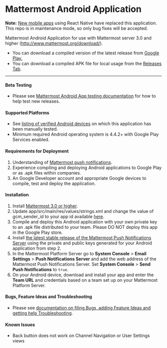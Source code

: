 # Mattermost Android Application 

**Note:**
[New mobile apps](https://github.com/mattermost/mattermost-mobile) using React Native have replaced this application. This repo is in maintenance mode, so only bug fixes will be accepted. 

Mattermost Android Application for use with Mattermost server 3.0 and higher (http://www.mattermost.org/download/).

- You can download a compiled version of the latest release from [Google Play.](https://about.mattermost.com/downloads/) 
- You can download a compiled APK file for local usage from the [Releases Tab](https://github.com/mattermost/android/releases). 

---

#### Beta Testing

- Please see [Mattermost Android App testing documentation](https://github.com/mattermost/android/blob/master/TESTING.md) for how to help test new releases.

#### Supported Platforms 

- See [listing of verified Android devices](DEVICES.md) on which this application has been manually tested.
- Minimum required Android operating system is 4.4.2+ with Google Play Services enabled.

#### Requirements for Deployment 

1. Understanding of [Mattermost push notifications](http://docs.mattermost.com/administration/config-settings.html#push-notification-settings). 
2. Experience compiling and deploying Android applications to Google Play or as .apk files within companies.
3. An Google Developer account and appropriate Google devices to compile, test and deploy the application.

#### Installation 

1. Install [Mattermost 3.0 or higher](http://www.mattermost.org/download/).
2. Update app/src/main/res/values/strings.xml and change the value of gcm_sender_id to your app id available [here](https://console.cloud.google.com).
3. Compile and deploy this Android application with your own private key to an .apk file distributed to your team. Please DO NOT deploy this app in the Google Play store.
4. Install [the latest stable release of the Mattermost Push Notifications Server](https://github.com/mattermost/push-proxy) using the private and public keys generated for your Android application from step 2.
5. In the Mattermost Platform Server go to **System Console** > **Email Settings** > **Push Notifications Server** and add the web address of the Mattermost Push Notifications Server. Set **System Console** > **Send Push Notifications** to `true`.
6. On your Android device, download and install your app and enter the **Team URL** and credentials based on a team set up on your Mattermost Platform Server.

#### Bugs, Feature Ideas and Troubleshooting 

- Please see [documentation on filing Bugs, adding Feature Ideas and getting help Troubleshooting](http://docs.mattermost.com/process/community-systems.html).

#### Known Issues

- Back button does not work on Channel Navigation or User Settings views
